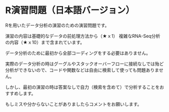 # R演習問題（日本語バージョン）

Rを用いたデータ分析の演習のための演習問題です。

演習の内容は基礎的なデータの前処理方法から（★ｘ1）
複雑なRNA-Seq分析の内容（★ｘ10）まで含まれています。

データ分析のために最初から全部コーディングをする必要はありません。

実際のデータ分析の時はグーグルやスタックオーバーフローに接続なしでは殆ど分析ができないので、コードや関数などは自由に検索して使っても問題ありません。

しかし、最初の演習の時は答案なしで自力（検索を含めて）で分析することをおすすめします。

もしミスや分からないことがありましたらコメントをお願いします。
